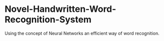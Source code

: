 # Novel-Handwritten-Word-Recognition-System
Using the concept of Neural Networks an efficient way of word recognition. 
